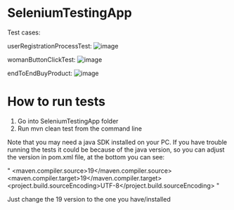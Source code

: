 # SeleniumTestingApp

Test cases:

userRegistrationProcessTest:
![image](https://user-images.githubusercontent.com/105055319/194230633-90f648c7-2769-4463-b572-accf307a0c34.png)

womanButtonClickTest:
![image](https://user-images.githubusercontent.com/105055319/194231553-4c4c3033-95a4-48b3-8b3a-126747960bed.png)

endToEndBuyProduct:
![image](https://user-images.githubusercontent.com/105055319/194231978-da38015a-5bad-4c3a-8bdb-0f1535789443.png)


# How to run tests

1. Go into SeleniumTestingApp folder
2. Run mvn clean test from the command line

Note that you may need a java SDK installed on your PC. If you have trouble running the tests it could be because of the java version,
so you can adjust the version in pom.xml file, at the bottom you can see:

 "<properties>
        <maven.compiler.source>19</maven.compiler.source>
        <maven.compiler.target>19</maven.compiler.target>
        <project.build.sourceEncoding>UTF-8</project.build.sourceEncoding>
 </properties>"
 
 Just change the 19 version to the one you have/installed


